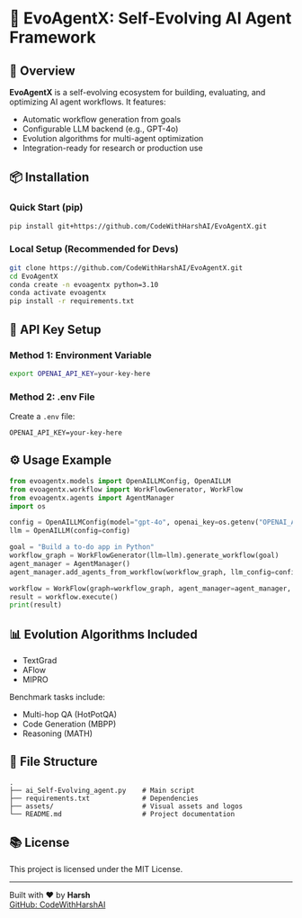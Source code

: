 # 🧠 EvoAgentX: Self-Evolving AI Agent Framework

## 🚀 Overview

**EvoAgentX** is a self-evolving ecosystem for building, evaluating, and optimizing AI agent workflows. It features:

- Automatic workflow generation from goals
- Configurable LLM backend (e.g., GPT-4o)
- Evolution algorithms for multi-agent optimization
- Integration-ready for research or production use

## 📦 Installation

### Quick Start (pip)

```bash
pip install git+https://github.com/CodeWithHarshAI/EvoAgentX.git
```

### Local Setup (Recommended for Devs)

```bash
git clone https://github.com/CodeWithHarshAI/EvoAgentX.git
cd EvoAgentX
conda create -n evoagentx python=3.10
conda activate evoagentx
pip install -r requirements.txt
```

## 🔐 API Key Setup

### Method 1: Environment Variable

```bash
export OPENAI_API_KEY=your-key-here
```

### Method 2: .env File

Create a `.env` file:

```env
OPENAI_API_KEY=your-key-here
```

## ⚙️ Usage Example

```python
from evoagentx.models import OpenAILLMConfig, OpenAILLM
from evoagentx.workflow import WorkFlowGenerator, WorkFlow
from evoagentx.agents import AgentManager
import os

config = OpenAILLMConfig(model="gpt-4o", openai_key=os.getenv("OPENAI_API_KEY"))
llm = OpenAILLM(config=config)

goal = "Build a to-do app in Python"
workflow_graph = WorkFlowGenerator(llm=llm).generate_workflow(goal)
agent_manager = AgentManager()
agent_manager.add_agents_from_workflow(workflow_graph, llm_config=config)

workflow = WorkFlow(graph=workflow_graph, agent_manager=agent_manager, llm=llm)
result = workflow.execute()
print(result)
```

## 📊 Evolution Algorithms Included

- TextGrad
- AFlow
- MIPRO

Benchmark tasks include:
- Multi-hop QA (HotPotQA)
- Code Generation (MBPP)
- Reasoning (MATH)

## 📂 File Structure

```
.
├── ai_Self-Evolving_agent.py    # Main script
├── requirements.txt             # Dependencies
├── assets/                      # Visual assets and logos
└── README.md                    # Project documentation
```

## 📚 License

This project is licensed under the MIT License.

---

Built with ❤️ by **Harsh**  
[GitHub: CodeWithHarshAI](https://github.com/CodeWithHarshAI)
